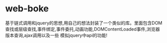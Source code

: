 # web-boke
基于链式调用和jquery的思想,用自己的想法封装了一个类似的库。里面包含DOM查找或层级查找,事件绑定,事件委托,动画功能,DOMContentLoaded事件,浏览器版本查询,ajax调用以及一些
模拟jquery中api的功能!
